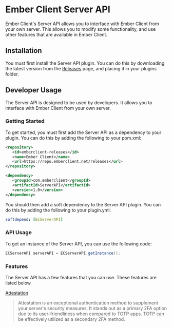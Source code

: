 # Ember Client Server API

Ember Client's Server API allows you to interface with Ember Client from your own server. This allows you to modify some functionality, and use other features that are available in Ember Client.

## Installation
You must first install the Server API plugin. You can do this by downloading the latest version from the [Releases](https://github.com/EmberClient/ServerAPI/releases) page, and placing it in your plugins folder.

## Developer Usage
The Server API is designed to be used by developers. It allows you to interface with Ember Client from your own server.

### Getting Started
To get started, you must first add the Server API as a dependency to your plugin. You can do this by adding the following to your pom.xml:

```xml
<repository>
   <id>emberclient-releases</id>
   <name>Ember Client</name>
   <url>https://repo.emberclient.net/releases</url>
</repository>
```

```xml
<dependency>
   <groupId>com.emberclient</groupId>
   <artifactId>ServerAPI</artifactId>
   <version>1.0</version>
</dependency>
```

You should then add a soft dependency to the Server API plugin. You can do this by adding the following to your plugin.yml:

```yaml
softdepend: [ECServerAPI]
```

### API Usage

To get an instance of the Server API, you can use the following code:

```java
ECServerAPI serverAPI = ECServerAPI.getInstance();
```

### Features
The Server API has a few features that you can use. These features are listed below.

[Attestation](https://github.com/EmberClient/ServerAPI/wiki/Attestation)
> Attestation is an exceptional authentication method to supplement your server's security measures. It stands out as a primary 2FA option due to its user-friendliness when compared to TOTP apps. TOTP can be effectively utilized as a secondary 2FA method.